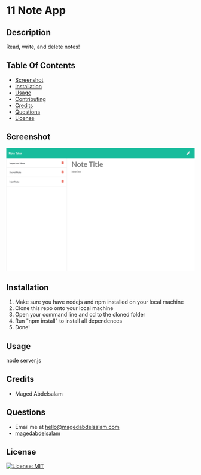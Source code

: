 # 11 Note App
## Description
Read, write, and delete notes!
## Table Of Contents
* [Screenshot](#screenshot)
* [Installation](#installation)
* [Usage](#usage)
* [Contributing](#contributing)
* [Credits](#credits)
* [Questions](#questions)
* [License](#license)
## Screenshot
![Screenshot of Workflow](screenshot.png)
## Installation
1. Make sure you have nodejs and npm installed on your local machine
1. Clone this repo onto your local machine
2. Open your command line and cd to the cloned folder
3. Run "npm install" to install all dependences
4. Done!
## Usage
node server.js
## Credits
* Maged Abdelsalam
## Questions
* Email me at hello@magedabdelsalam.com
* [magedabdelsalam](https://github.com/magedabdelsalam)
## License
[![License: MIT](https://img.shields.io/badge/License-MIT-yellow.svg)](https://opensource.org/licenses/MIT)
